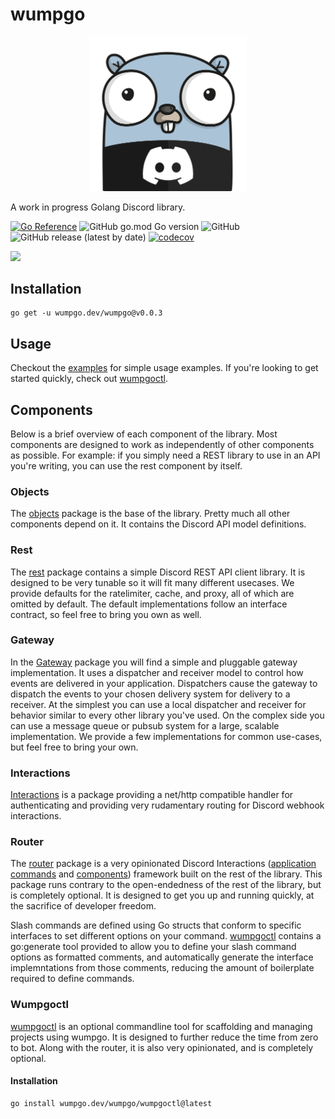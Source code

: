 # wumpgo

<p align="center">
<img src="assets/wumpgo_white.png" width=50% height=50%>
</p>

A work in progress Golang Discord library.

[![Go Reference](https://pkg.go.dev/badge/wumpgo.dev/wumpgo.svg)](https://pkg.go.dev/wumpgo.dev/wumpgo)
![GitHub go.mod Go version](https://img.shields.io/github/go-mod/go-version/Kelwing/wumpgo)
![GitHub](https://img.shields.io/github/license/Kelwing/wumpgo)
![GitHub release (latest by date)](https://img.shields.io/github/v/release/Kelwing/wumpgo)
[![codecov](https://codecov.io/gh/Kelwing/wumpgo/branch/main/graph/badge.svg?token=LBVL76CF41)](https://codecov.io/gh/Kelwing/wumpgo)

[![](https://dcbadge.vercel.app/api/server/eZFEhEH26H)](https://discord.gg/eZFEhEH26H)


## Installation

```
go get -u wumpgo.dev/wumpgo@v0.0.3
```

## Usage

Checkout the [examples](examples/) for simple usage examples.  If you're looking to get started quickly, check out [wumpgoctl](#wumpgoctl).

## Components

Below is a brief overview of each component of the library.  Most components are designed to work as independently of other components as possible.  For example: if you simply need a REST library to use in an API you're writing, you can use the rest component by itself.

### Objects

The [objects](objects/) package is the base of the library.  Pretty much all other components depend on it.  It contains the Discord API model definitions.

### Rest

The [rest](rest/) package contains a simple Discord REST API client library.  It is designed to be very tunable so it will fit many different usecases.  We provide defaults for the ratelimiter, cache, and proxy, all of which are omitted by default.  The default implementations follow an interface contract, so feel free to bring you own as well.

### Gateway

In the [Gateway](gateway/) package you will find a simple and pluggable gateway implementation.  It uses a dispatcher and receiver model to control how events are delivered in your application.  Dispatchers cause the gateway to dispatch the events to your chosen delivery system for delivery to a receiver.  At the simplest you can use a local dispatcher and receiver for behavior similar to every other library you've used.  On the complex side you can use a message queue or pubsub system for a large, scalable implementation.  We provide a few implementations for common use-cases, but feel free to bring your own. 

### Interactions

[Interactions](interactions/) is a package providing a net/http compatible handler for authenticating and providing very rudamentary routing for Discord webhook interactions.

### Router

The [router](router/) package is a very opinionated Discord Interactions ([application commands](https://discord.com/developers/docs/interactions/application-commands) and [components](https://discord.com/developers/docs/interactions/message-components)) framework built on the rest of the library.  This package runs contrary to the open-endedness of the rest of the library, but is completely optional.  It is designed to get you up and running quickly, at the sacrifice of developer freedom.

Slash commands are defined using Go structs that conform to specific interfaces to set different options on your command.  [wumpgoctl](wumpgoctl/) contains a go:generate tool provided to allow you to define your slash command options as formatted comments, and automatically generate the interface implemntations from those comments, reducing the amount of boilerplate required to define commands.

### Wumpgoctl

[wumpgoctl](wumpgoctl/) is an optional commandline tool for scaffolding and managing projects using wumpgo.  It is designed to further reduce the time from zero to bot.  Along with the router, it is also very opinionated, and is completely optional.

#### Installation

```sh
go install wumpgo.dev/wumpgo/wumpgoctl@latest
```
